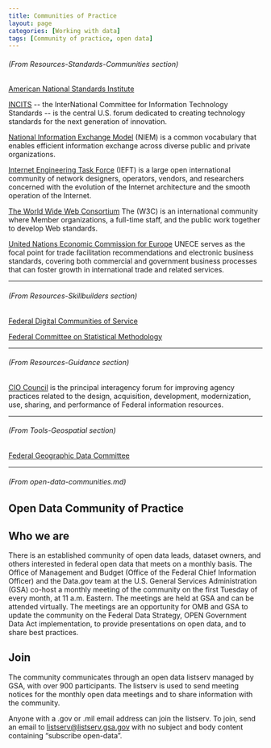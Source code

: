 ```yaml
---
title: Communities of Practice
layout: page
categories: [Working with data]
tags: [Community of practice, open data]
---
```


###### (From Resources-Standards-Communities section)

[American National Standards Institute](https://www.ansi.org/)

[INCITS](http://www.incits.org/) -- the InterNational Committee for Information
Technology Standards -- is the central U.S. forum dedicated to creating
technology standards for the next generation of innovation.

[National Information Exchange Model](https://www.niem.gov/) (NIEM) is a common
vocabulary that enables efficient information exchange across diverse public and
private organizations.

[Internet Engineering Task Force](https://www.ietf.org/) (IEFT) is a large open international community of network designers, operators, vendors, and researchers concerned with the evolution of the Internet architecture and the smooth operation of the Internet.

[The World Wide Web Consortium](https://www.w3.org/) The (W3C) is an international community where Member organizations, a full-time staff, and the public work together to develop Web standards.

[United Nations Economic Commission for Europe](http://www.unece.org/cefact/about.html) UNECE serves as the focal point for trade facilitation recommendations and electronic business standards, covering both commercial and government business processes that can foster growth in international trade and related services. 

___

###### (From Resources-Skillbuilders section)

[Federal Digital Communities of Service](https://digital.gov/communities/)

[Federal Committee on Statistical Methodology](https://nces.ed.gov/FCSM/index.asp)

___

######  (From Resources-Guidance section)

[CIO Council](https://www.cio.gov/) is the principal interagency forum for
improving agency practices related to the design, acquisition, development,
modernization, use, sharing, and performance of Federal information resources.

___


###### (From Tools-Geospatial section)

[Federal Geographic Data Committee](https://www.fgdc.gov/)


___

###### (From open-data-communities.md)

## Open Data Community of Practice

## Who we are

There is an established community of open data leads, dataset owners, and others interested in federal open data that meets on a monthly basis. The Office of Management and Budget (Office of the Federal Chief Information Officer) and the Data.gov team at the U.S. General Services Administration (GSA) co-host a monthly meeting of the community on the first Tuesday of every month, at 11 a.m. Eastern. The meetings are held at GSA and can be attended virtually. The meetings are an opportunity for OMB and GSA to update the community on the Federal Data Strategy, OPEN Government Data Act implementation, to provide presentations on open data, and to share best practices. 

## Join

The community communicates through an open data listserv managed by GSA, with over 900 participants. The listserv is used to send meeting notices for the monthly open data meetings and to share information with the community. 


Anyone with a .gov or .mil email address can join the listserv. To join, send an email to listserv@listserv.gsa.gov with no subject and body content containing “subscribe open-data”.
